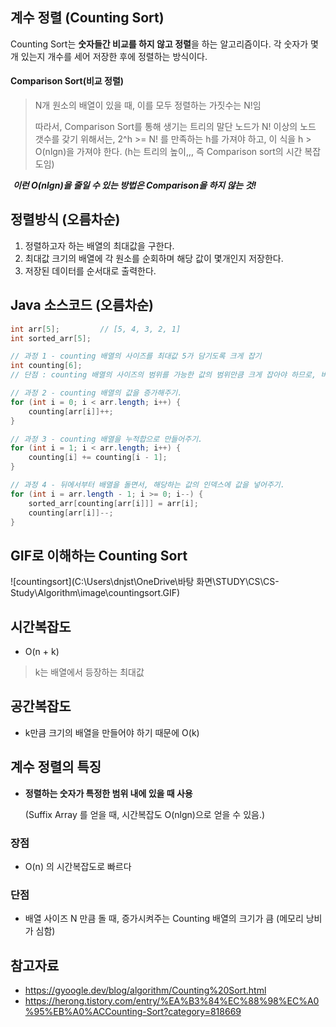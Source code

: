## 계수 정렬 (Counting Sort)

Counting Sort는 **숫자들간 비교를 하지 않고 정렬**을 하는 알고리즘이다. 각 숫자가 몇개 있는지 개수를 세어 저장한 후에 정렬하는 방식이다.



#### Comparison Sort(비교 정렬)

> N개 원소의 배열이 있을 때, 이를 모두 정렬하는 가짓수는 N!임
>
> 따라서, Comparison Sort를 통해 생기는 트리의 말단 노드가 N! 이상의 노드 갯수를 갖기 위해서는, 2^h >= N! 를 만족하는 h를 가져야 하고, 이 식을 h > O(nlgn)을 가져야 한다. (h는 트리의 높이,,, 즉 Comparison sort의 시간 복잡도임)

​	***이런 O(nlgn)을 줄일 수 있는 방법은 Comparison을 하지 않는 것!***





## 정렬방식 (오름차순)

1. 정렬하고자 하는 배열의 최대값을 구한다.
2. 최대값 크기의 배열에 각 원소를 순회하며 해당 값이 몇개인지 저장한다.
3. 저장된 데이터를 순서대로 출력한다.



## Java 소스코드 (오름차순)

```java
int arr[5]; 		// [5, 4, 3, 2, 1]
int sorted_arr[5];

// 과정 1 - counting 배열의 사이즈를 최대값 5가 담기도록 크게 잡기
int counting[6];	
// 단점 : counting 배열의 사이즈의 범위를 가능한 값의 범위만큼 크게 잡아야 하므로, 비효율적이 됨.

// 과정 2 - counting 배열의 값을 증가해주기.
for (int i = 0; i < arr.length; i++) {
    counting[arr[i]]++;
}

// 과정 3 - counting 배열을 누적합으로 만들어주기.
for (int i = 1; i < arr.length; i++) {
    counting[i] += counting[i - 1];
}

// 과정 4 - 뒤에서부터 배열을 돌면서, 해당하는 값의 인덱스에 값을 넣어주기.
for (int i = arr.length - 1; i >= 0; i--) {
    sorted_arr[counting[arr[i]]] = arr[i];
    counting[arr[i]]--;
}

```



## GIF로 이해하는 Counting Sort

![countingsort](C:\Users\dnjst\OneDrive\바탕 화면\STUDY\CS\CS-Study\Algorithm\image\countingsort.GIF)

## 시간복잡도

- O(n + k) 

> k는 배열에서 등장하는 최대값



## 공간복잡도

- k만큼 크기의 배열을 만들어야 하기 때문에 O(k)



## 계수 정렬의 특징

- **정렬하는 숫자가 특정한 범위 내에 있을 때 사용**

  (Suffix Array 를 얻을 때, 시간복잡도 O(nlgn)으로 얻을 수 있음.)

  

### 장점

- O(n) 의 시간복잡도로 빠르다

### 단점

- 배열 사이즈 N 만큼 돌 때, 증가시켜주는 Counting 배열의 크기가 큼 (메모리 낭비가 심함)



## 참고자료

- https://gyoogle.dev/blog/algorithm/Counting%20Sort.html
- https://herong.tistory.com/entry/%EA%B3%84%EC%88%98%EC%A0%95%EB%A0%ACCounting-Sort?category=818669

